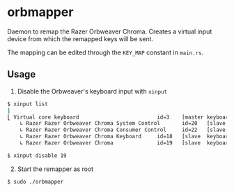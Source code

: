 # orbmapper

Daemon to remap the Razer Orbweaver Chroma. Creates a virtual input device from which the 
remapped keys will be sent.

The mapping can be edited through the `KEY_MAP` constant in `main.rs`.

## Usage

1) Disable the Orbweaver's keyboard input with `xinput`

```sh
$ xinput list 
|
⎣ Virtual core keyboard                         id=3    [master keyboard (2)]
    ↳ Razer Razer Orbweaver Chroma System Control       id=20   [slave  keyboard (3)]
    ↳ Razer Razer Orbweaver Chroma Consumer Control     id=22   [slave  keyboard (3)]
    ↳ Razer Razer Orbweaver Chroma Keyboard     id=18   [slave  keyboard (3)]
    ↳ Razer Razer Orbweaver Chroma              id=19   [slave  keyboard (3)]
```

```sh
$ xinput disable 19
```

2) Start the remapper as root

```sh
$ sudo ./orbmapper
```
